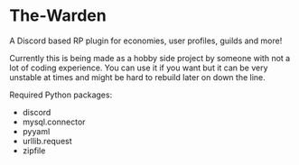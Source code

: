 # The-Warden
A Discord based RP plugin for economies, user profiles, guilds and more!

Currently this is being made as a hobby side project by someone with not a lot of coding experience. You can use it if you want but it can be very unstable at times and might be hard to rebuild later on down the line.

Required Python packages:
- discord
- mysql.connector
- pyyaml
- urllib.request
- zipfile
